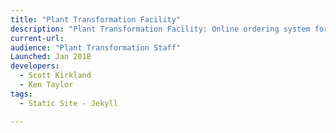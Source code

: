 ```yaml
---
title: "Plant Transformation Facility"
description: "Plant Transformation Facility: Online ordering system for the Plant Transformation Facility. Features online ordering from clients, inventory management, and online billing integration."
current-url:
audience: "Plant Transformation Staff"
Launched: Jan 2018
developers:
  - Scott Kirkland
  - Ken Taylor
tags:
  - Static Site - Jekyll

---
```

